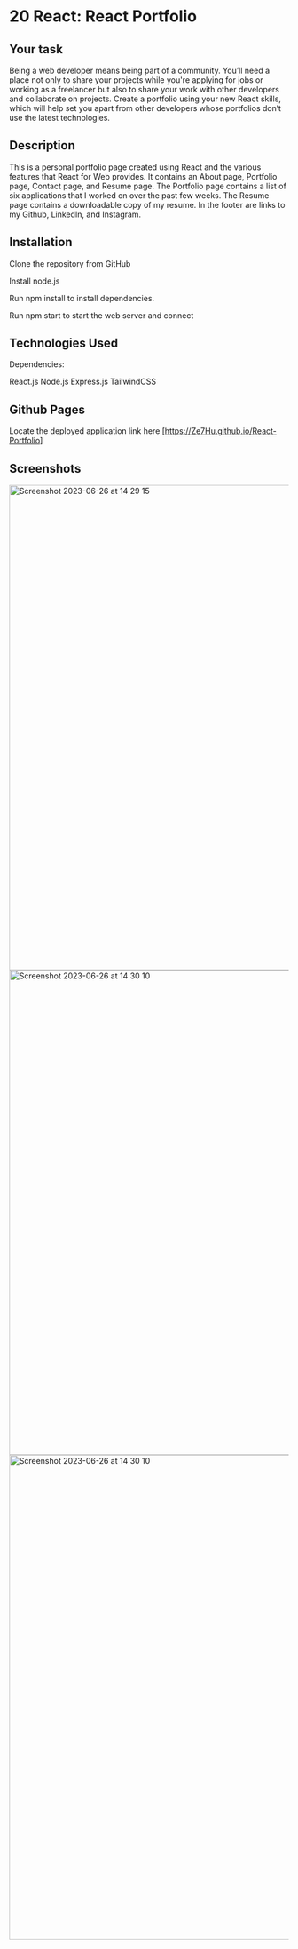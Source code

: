 # 20 React: React Portfolio

## Your task 

Being a web developer means being part of a community. You’ll need a place not only to share your projects while you're applying for jobs or working as a freelancer but also to share your work with other developers and collaborate on projects.
Create a portfolio using your new React skills, which will help set you apart from other developers whose portfolios don’t use the latest technologies.


## Description 

This is a personal portfolio page created using React and the various features that React for Web provides. It contains an About page, Portfolio page, Contact page, and Resume page. The Portfolio page contains a list of six applications that I worked on over the past few weeks. The Resume page contains a downloadable copy of my resume. In the footer are links to my Github, LinkedIn, and Instagram.



## Installation

Clone the repository from GitHub

Install node.js

Run npm install to install dependencies.

Run npm start to start the web server and connect


## Technologies Used

Dependencies:

React.js
Node.js
Express.js
TailwindCSS

## Github Pages

Locate the deployed application link here [https://Ze7Hu.github.io/React-Portfolio]


## Screenshots

<img width="873" alt="Screenshot 2023-06-26 at 14 29 15" src="https://github.com/Ze7Hu/React-Portfolio/assets/123417090/d91b74d8-e3ea-4e07-a3ae-c57099a4237d">

<img width="873" alt="Screenshot 2023-06-26 at 14 30 10" src="https://github.com/Ze7Hu/React-Portfolio/assets/123417090/82df7fe6-2a8b-476a-8898-fb29e5877c21">


<img width="873" alt="Screenshot 2023-06-26 at 14 30 10" src="https://github.com/Ze7Hu/React-Portfolio/assets/123417090/9d4718c1-4f1e-4817-ad21-e48602431046">





